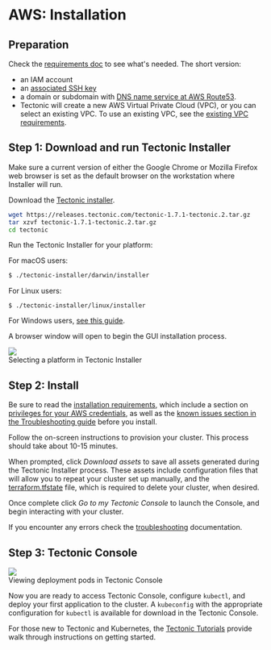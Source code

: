 # AWS: Installation

## Preparation

Check the [requirements doc][install-aws-requirements] to see what's needed. The short version:

* an IAM account
* an [associated SSH key][ssh-key-req]
* a domain or subdomain with [DNS name service at AWS Route53][aws-r53-doc].
* Tectonic will create a new AWS Virtual Private Cloud (VPC), or you can select an existing VPC. To use an existing VPC, see the [existing VPC requirements][install-aws-requirements-evpc].

## Step 1: Download and run Tectonic Installer

Make sure a current version of either the Google Chrome or Mozilla Firefox web browser is set as the default browser on the workstation where Installer will run.

Download the [Tectonic installer][latest-tectonic-release].

```bash
wget https://releases.tectonic.com/tectonic-1.7.1-tectonic.2.tar.gz
tar xzvf tectonic-1.7.1-tectonic.2.tar.gz
cd tectonic
```

Run the Tectonic Installer for your platform:

For macOS users:

```bash
$ ./tectonic-installer/darwin/installer
```

For Linux users:

```
$ ./tectonic-installer/linux/installer
```

For Windows users, [see this guide][install-windows].

A browser window will open to begin the GUI installation process.

<div class="row">
  <div class="col-lg-8 col-lg-offset-2 col-md-10 col-md-offset-1 col-sm-12 col-xs-12 co-m-screenshot">
    <img src="../../img/installer-aws.png">
    <div class="co-m-screenshot-caption">Selecting a platform in Tectonic Installer</div>
  </div>
</div>

## Step 2: Install

Be sure to read the [installation requirements][install-aws-requirements], which include a section on [privileges for your AWS credentials][install-aws-requirements-creds], as well as the [known issues section in the Troubleshooting guide][install-aws-troubleshooting] before you install.

Follow the on-screen instructions to provision your cluster. This process should take about 10-15 minutes.

When prompted, click *Download assets* to save all assets generated during the Tectonic Installer process. These assets include configuration files that will allow you to repeat your cluster set up manually, and the [terraform.tfstate][tf-state] file, which is required to delete your cluster, when desired.

Once complete click *Go to my Tectonic Console* to launch the Console, and begin interacting with your cluster.

If you encounter any errors check the [troubleshooting][install-aws-troubleshooting] documentation.

## Step 3: Tectonic Console

<div class="row">
  <div class="col-lg-8 col-lg-offset-2 col-md-10 col-md-offset-1 col-sm-12 col-xs-12 co-m-screenshot">
    <img src="../../img/walkthrough/nginx-deploy-pods.png">
    <div class="co-m-screenshot-caption">Viewing deployment pods in Tectonic Console</div>
  </div>
</div>

Now you are ready to access Tectonic Console, configure `kubectl`, and deploy your first application to the cluster. A `kubeconfig` with the appropriate configuration for `kubectl` is available for download in the Tectonic Console.

For those new to Tectonic and Kubernetes, the [Tectonic Tutorials][tutorials] provide walk through instructions on getting started.


[aws-r53-doc]: https://docs.aws.amazon.com/Route53/latest/DeveloperGuide/creating-migrating.html
[ssh-key-req]: requirements.md#ssh-key
[install-aws-requirements]: requirements.md
[install-aws-requirements-creds]: requirements.md#privileges
[install-aws-requirements-evpc]: requirements.md#using-an-existing-vpc
[tutorials]: ../../tutorials/index.md
[latest-tectonic-release]: https://releases.tectonic.com/tectonic-1.7.1-tectonic.2.tar.gz
[install-aws-troubleshooting]: ../../troubleshooting/faq.md
[tf-state]: https://www.terraform.io/docs/state/
[install-windows]: ../installer-windows.md
